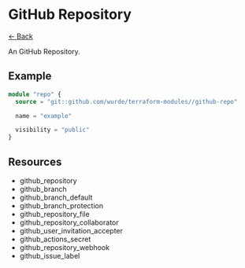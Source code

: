 # GitHub Repository

[<- Back](../README.md)

An GitHub Repository.

## Example

```terraform
module "repo" {
  source = "git::github.com/wurde/terraform-modules//github-repo"

  name = "example"

  visibility = "public"
}
```

## Resources

- github_repository
- github_branch
- github_branch_default
- github_branch_protection
- github_repository_file
- github_repository_collaborator
- github_user_invitation_accepter
- github_actions_secret
- github_repository_webhook
- github_issue_label
